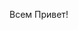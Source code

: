 Всем Привет!


<!---
NekoNiss/NekoNiss is a ✨ special ✨ repository because its `README.md` (this file) appears on your GitHub profile.
You can click the Preview link to take a look at your changes.
--->
